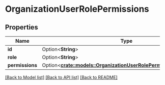 # OrganizationUserRolePermissions

## Properties

Name | Type | Description | Notes
------------ | ------------- | ------------- | -------------
**id** | Option<**String**> |  | [optional]
**role** | Option<**String**> |  | [optional]
**permissions** | Option<[**crate::models::OrganizationUserRolePermissionsPermissions**](organization_user_role_permissions_permissions.md)> |  | [optional]

[[Back to Model list]](../README.md#documentation-for-models) [[Back to API list]](../README.md#documentation-for-api-endpoints) [[Back to README]](../README.md)


